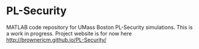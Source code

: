 PL-Security
===========

MATLAB code repository for UMass Boston PL-Security simulations. This is a work in progress. Project website is for now here http://brownericm.github.io/PL-Security/
